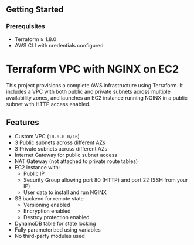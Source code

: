 ## Getting Started

### Prerequisites

- Terraform ≥ 1.8.0
- AWS CLI with credentials configured


# Terraform VPC with NGINX on EC2

This project provisions a complete AWS infrastructure using Terraform. It includes a VPC with both public and private subnets across multiple availability zones, and launches an EC2 instance running NGINX in a public subnet with HTTP access enabled.

## Features

- Custom VPC (`10.0.0.0/16`)
- 3 Public subnets across different AZs
- 3 Private subnets across different AZs
- Internet Gateway for public subnet access
- NAT Gateway (not attached to private route tables)
- EC2 instance with:
  - Public IP
  - Security Group allowing port 80 (HTTP) and port 22 (SSH from your IP)
  - User data to install and run NGINX
- S3 backend for remote state
  - Versioning enabled
  - Encryption enabled
  - Destroy protection enabled
- DynamoDB table for state locking
- Fully parameterized using variables
- No third-party modules used

